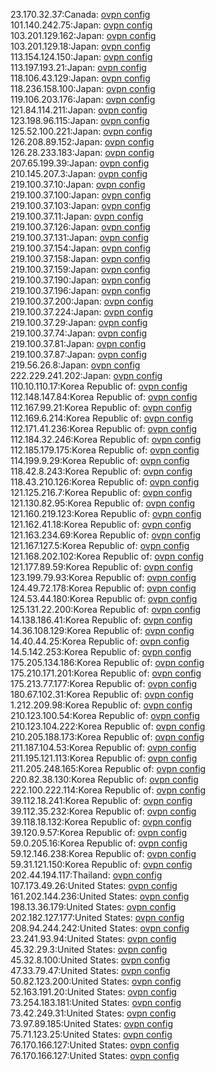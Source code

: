 23.170.32.37:Canada: [ovpn config](vpn/23_170_32_37.ovpn)  
101.140.242.75:Japan: [ovpn config](vpn/101_140_242_75.ovpn)  
103.201.129.162:Japan: [ovpn config](vpn/103_201_129_162.ovpn)  
103.201.129.18:Japan: [ovpn config](vpn/103_201_129_18.ovpn)  
113.154.124.150:Japan: [ovpn config](vpn/113_154_124_150.ovpn)  
113.197.193.21:Japan: [ovpn config](vpn/113_197_193_21.ovpn)  
118.106.43.129:Japan: [ovpn config](vpn/118_106_43_129.ovpn)  
118.236.158.100:Japan: [ovpn config](vpn/118_236_158_100.ovpn)  
119.106.203.176:Japan: [ovpn config](vpn/119_106_203_176.ovpn)  
121.84.114.211:Japan: [ovpn config](vpn/121_84_114_211.ovpn)  
123.198.96.115:Japan: [ovpn config](vpn/123_198_96_115.ovpn)  
125.52.100.221:Japan: [ovpn config](vpn/125_52_100_221.ovpn)  
126.208.89.152:Japan: [ovpn config](vpn/126_208_89_152.ovpn)  
126.28.233.183:Japan: [ovpn config](vpn/126_28_233_183.ovpn)  
207.65.199.39:Japan: [ovpn config](vpn/207_65_199_39.ovpn)  
210.145.207.3:Japan: [ovpn config](vpn/210_145_207_3.ovpn)  
219.100.37.10:Japan: [ovpn config](vpn/219_100_37_10.ovpn)  
219.100.37.100:Japan: [ovpn config](vpn/219_100_37_100.ovpn)  
219.100.37.103:Japan: [ovpn config](vpn/219_100_37_103.ovpn)  
219.100.37.11:Japan: [ovpn config](vpn/219_100_37_11.ovpn)  
219.100.37.126:Japan: [ovpn config](vpn/219_100_37_126.ovpn)  
219.100.37.131:Japan: [ovpn config](vpn/219_100_37_131.ovpn)  
219.100.37.154:Japan: [ovpn config](vpn/219_100_37_154.ovpn)  
219.100.37.158:Japan: [ovpn config](vpn/219_100_37_158.ovpn)  
219.100.37.159:Japan: [ovpn config](vpn/219_100_37_159.ovpn)  
219.100.37.190:Japan: [ovpn config](vpn/219_100_37_190.ovpn)  
219.100.37.196:Japan: [ovpn config](vpn/219_100_37_196.ovpn)  
219.100.37.200:Japan: [ovpn config](vpn/219_100_37_200.ovpn)  
219.100.37.224:Japan: [ovpn config](vpn/219_100_37_224.ovpn)  
219.100.37.29:Japan: [ovpn config](vpn/219_100_37_29.ovpn)  
219.100.37.74:Japan: [ovpn config](vpn/219_100_37_74.ovpn)  
219.100.37.81:Japan: [ovpn config](vpn/219_100_37_81.ovpn)  
219.100.37.87:Japan: [ovpn config](vpn/219_100_37_87.ovpn)  
219.56.26.8:Japan: [ovpn config](vpn/219_56_26_8.ovpn)  
222.229.241.202:Japan: [ovpn config](vpn/222_229_241_202.ovpn)  
110.10.110.17:Korea Republic of: [ovpn config](vpn/110_10_110_17.ovpn)  
112.148.147.84:Korea Republic of: [ovpn config](vpn/112_148_147_84.ovpn)  
112.167.99.21:Korea Republic of: [ovpn config](vpn/112_167_99_21.ovpn)  
112.169.6.214:Korea Republic of: [ovpn config](vpn/112_169_6_214.ovpn)  
112.171.41.236:Korea Republic of: [ovpn config](vpn/112_171_41_236.ovpn)  
112.184.32.246:Korea Republic of: [ovpn config](vpn/112_184_32_246.ovpn)  
112.185.179.175:Korea Republic of: [ovpn config](vpn/112_185_179_175.ovpn)  
114.199.9.29:Korea Republic of: [ovpn config](vpn/114_199_9_29.ovpn)  
118.42.8.243:Korea Republic of: [ovpn config](vpn/118_42_8_243.ovpn)  
118.43.210.126:Korea Republic of: [ovpn config](vpn/118_43_210_126.ovpn)  
121.125.216.7:Korea Republic of: [ovpn config](vpn/121_125_216_7.ovpn)  
121.130.82.95:Korea Republic of: [ovpn config](vpn/121_130_82_95.ovpn)  
121.160.219.123:Korea Republic of: [ovpn config](vpn/121_160_219_123.ovpn)  
121.162.41.18:Korea Republic of: [ovpn config](vpn/121_162_41_18.ovpn)  
121.163.234.69:Korea Republic of: [ovpn config](vpn/121_163_234_69.ovpn)  
121.167.127.5:Korea Republic of: [ovpn config](vpn/121_167_127_5.ovpn)  
121.168.202.102:Korea Republic of: [ovpn config](vpn/121_168_202_102.ovpn)  
121.177.89.59:Korea Republic of: [ovpn config](vpn/121_177_89_59.ovpn)  
123.199.79.93:Korea Republic of: [ovpn config](vpn/123_199_79_93.ovpn)  
124.49.72.178:Korea Republic of: [ovpn config](vpn/124_49_72_178.ovpn)  
124.53.44.180:Korea Republic of: [ovpn config](vpn/124_53_44_180.ovpn)  
125.131.22.200:Korea Republic of: [ovpn config](vpn/125_131_22_200.ovpn)  
14.138.186.41:Korea Republic of: [ovpn config](vpn/14_138_186_41.ovpn)  
14.36.108.129:Korea Republic of: [ovpn config](vpn/14_36_108_129.ovpn)  
14.40.44.25:Korea Republic of: [ovpn config](vpn/14_40_44_25.ovpn)  
14.5.142.253:Korea Republic of: [ovpn config](vpn/14_5_142_253.ovpn)  
175.205.134.186:Korea Republic of: [ovpn config](vpn/175_205_134_186.ovpn)  
175.210.171.201:Korea Republic of: [ovpn config](vpn/175_210_171_201.ovpn)  
175.213.77.177:Korea Republic of: [ovpn config](vpn/175_213_77_177.ovpn)  
180.67.102.31:Korea Republic of: [ovpn config](vpn/180_67_102_31.ovpn)  
1.212.209.98:Korea Republic of: [ovpn config](vpn/1_212_209_98.ovpn)  
210.123.100.54:Korea Republic of: [ovpn config](vpn/210_123_100_54.ovpn)  
210.123.104.222:Korea Republic of: [ovpn config](vpn/210_123_104_222.ovpn)  
210.205.188.173:Korea Republic of: [ovpn config](vpn/210_205_188_173.ovpn)  
211.187.104.53:Korea Republic of: [ovpn config](vpn/211_187_104_53.ovpn)  
211.195.121.113:Korea Republic of: [ovpn config](vpn/211_195_121_113.ovpn)  
211.205.248.165:Korea Republic of: [ovpn config](vpn/211_205_248_165.ovpn)  
220.82.38.130:Korea Republic of: [ovpn config](vpn/220_82_38_130.ovpn)  
222.100.222.114:Korea Republic of: [ovpn config](vpn/222_100_222_114.ovpn)  
39.112.18.241:Korea Republic of: [ovpn config](vpn/39_112_18_241.ovpn)  
39.112.35.232:Korea Republic of: [ovpn config](vpn/39_112_35_232.ovpn)  
39.118.18.132:Korea Republic of: [ovpn config](vpn/39_118_18_132.ovpn)  
39.120.9.57:Korea Republic of: [ovpn config](vpn/39_120_9_57.ovpn)  
59.0.205.16:Korea Republic of: [ovpn config](vpn/59_0_205_16.ovpn)  
59.12.146.238:Korea Republic of: [ovpn config](vpn/59_12_146_238.ovpn)  
59.31.121.150:Korea Republic of: [ovpn config](vpn/59_31_121_150.ovpn)  
202.44.194.117:Thailand: [ovpn config](vpn/202_44_194_117.ovpn)  
107.173.49.26:United States: [ovpn config](vpn/107_173_49_26.ovpn)  
161.202.144.236:United States: [ovpn config](vpn/161_202_144_236.ovpn)  
198.13.36.179:United States: [ovpn config](vpn/198_13_36_179.ovpn)  
202.182.127.177:United States: [ovpn config](vpn/202_182_127_177.ovpn)  
208.94.244.242:United States: [ovpn config](vpn/208_94_244_242.ovpn)  
23.241.93.94:United States: [ovpn config](vpn/23_241_93_94.ovpn)  
45.32.29.3:United States: [ovpn config](vpn/45_32_29_3.ovpn)  
45.32.8.100:United States: [ovpn config](vpn/45_32_8_100.ovpn)  
47.33.79.47:United States: [ovpn config](vpn/47_33_79_47.ovpn)  
50.82.123.200:United States: [ovpn config](vpn/50_82_123_200.ovpn)  
52.163.191.20:United States: [ovpn config](vpn/52_163_191_20.ovpn)  
73.254.183.181:United States: [ovpn config](vpn/73_254_183_181.ovpn)  
73.42.249.31:United States: [ovpn config](vpn/73_42_249_31.ovpn)  
73.97.89.185:United States: [ovpn config](vpn/73_97_89_185.ovpn)  
75.71.123.25:United States: [ovpn config](vpn/75_71_123_25.ovpn)  
76.170.166.127:United States: [ovpn config](vpn/76_170_166_127.ovpn)  
76.170.166.127:United States: [ovpn config](vpn/76_170_166_127.ovpn)  
